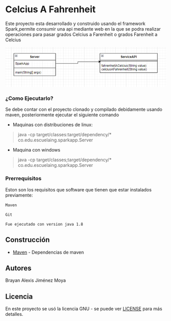 

# Celcius  A Fahrenheit

Este proyecto esta desarrollado y construido usando el framework Spark,permite consumir una api mediante web en la que se podra realizar operaciones para pasar grados Celcius a Farenheit o grados Farenheit a Celcius

![](./imgs/diagrama.PNG)


### ¿Como Ejecutarlo?

Se debe contar con el proyecto clonado y compilado debidamente usando maven, posteriormente ejecutar el siguiente comando

* Maquinas con distribuciones de linux:
> java -cp target/classes:target/dependency/* co.edu.escuelaing.sparkapp.Server
* Maquina con windows
> java -cp target/classes;target/dependency/* co.edu.escuelaing.sparkapp.Server

### Prerrequisitos
Eston son los requisitos que software que tienen que estar instalados previamente:

```
Maven
```
```
Git
```
```
Fue ejecutado con version java 1.8
```
## Construcción 
* [Maven](https://maven.apache.org/) - Dependencias de maven



## Autores

Brayan Alexis Jiménez Moya


## Licencia

En este proyecto se usó la licencia GNU - se puede ver [LICENSE](LICENSE.txt) para más detalles.
